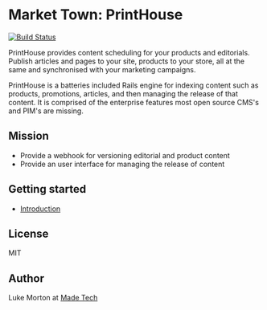 # Market Town: PrintHouse

[![Build Status](https://travis-ci.org/madetech/market_town.svg?branch=master)](https://travis-ci.org/madetech/market_town)

PrintHouse provides content scheduling for your products and editorials. Publish articles and pages to your site, products to your store, all at the same and synchronised with your marketing campaigns.

PrintHouse is a batteries included Rails engine for indexing content such as products, promotions, articles, and then managing the release of that content. It is comprised of the enterprise features most open source CMS's and PIM's are missing.

## Mission

 - Provide a webhook for versioning editorial and product content
 - Provide an user interface for managing the release of content

## Getting started

 - [Introduction](INTRODUCTION.md)

## License

MIT

## Author

Luke Morton at [Made Tech](https://madetech.com)

